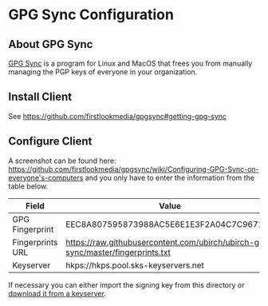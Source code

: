 # GPG Sync Configuration

## About GPG Sync

[GPG Sync](https://github.com/firstlookmedia/gpgsync) is a program for Linux and MacOS that frees you from manually managing the PGP keys of everyone in your organization.

## Install Client

See https://github.com/firstlookmedia/gpgsync#getting-gpg-sync

## Configure Client

A screenshot can be found here: https://github.com/firstlookmedia/gpgsync/wiki/Configuring-GPG-Sync-on-everyone's-computers and you only have to enter the information from the table below.

| Field            | Value                                                                            |
| ---------------- | -------------------------------------------------------------------------------- |
| GPG Fingerprint  | EEC8A807595873988AC5E6E1E3F2A04C7C9671C7                                         |
| Fingerprints URL | https://raw.githubusercontent.com/ubirch/ubirch-gpg-sync/master/fingerprints.txt |
| Keyserver        | hkps://hkps.pool.sks-keyservers.net                                              |

If necessary you can either import the signing key from this directory or [download it from a keyserver](https://sks-keyservers.net/pks/lookup?op=get&search=0xE3F2A04C7C9671C7).

